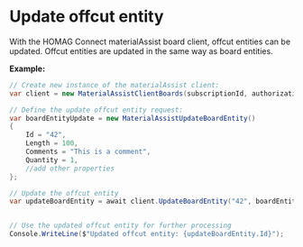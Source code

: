 <h1 id="updateOffcutEntity"> Update offcut entity</h1>

With the HOMAG Connect materialAssist board client, offcut entities can be updated. Offcut entities are updated in the same way as board entities.

<strong>Example:</strong>

```csharp
// Create new instance of the materialAssist client:
var client = new MaterialAssistClientBoards(subscriptionId, authorizationKey);

// Define the update offcut entity request:
var boardEntityUpdate = new MaterialAssistUpdateBoardEntity()
{
    Id = "42",
    Length = 100,
    Comments = "This is a comment",
    Quantity = 1,
    //add other properties
};

// Update the offcut entity
var updateBoardEntity = await client.UpdateBoardEntity("42", boardEntityUpdate);


// Use the updated offcut entity for further processing
Console.WriteLine($"Updated offcut entity: {updateBoardEntity.Id}");
```